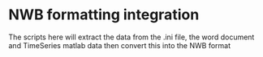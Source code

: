 # NWB formatting integration

The scripts here will extract the data from the .ini file, the word document and 
TimeSeries matlab data then convert this into the NWB format

